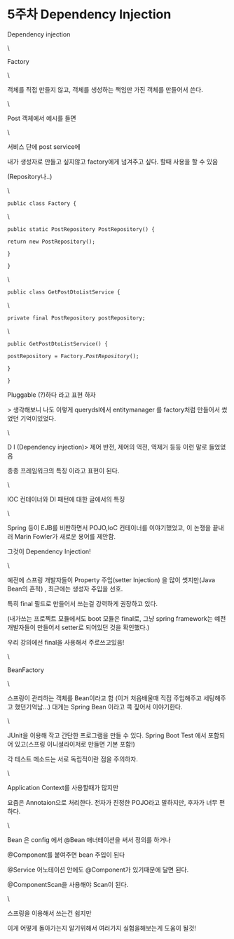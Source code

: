 # 5주차 Dependency Injection

Dependency injection

\


Factory

\


객체를 직접 만들지 않고, 객체를 생성하는 책임만 가진 객체를 만들어서 쓴다.

\


Post 객체에서 예시를 들면

\


서비스 단에 post service에

내가 생성자로 만들고 싶지않고 factory에게 넘겨주고 싶다. 할때 사용을 할 수 있음

(Repository나..)

\


`public class Factory {`

\


&#x20;   `public static PostRepository PostRepository() {`

&#x20;       `return new PostRepository();`

&#x20;   `}`

`}`

\


`public class GetPostDtoListService {`

\


&#x20;   `private final PostRepository postRepository;`

\


&#x20;   `public GetPostDtoListService() {`

&#x20;       `postRepository = Factory.`_`PostRepository`_`();`

&#x20;   `}`

`}`

Pluggable (?)하다 라고 표현 하자

\> 생각해보니 나도 이렇게 querydsl에서 entitymanager 를 factory처럼 만들어서 썼었던 기억이있었다.

\


D I (Dependency injection)> 제어 반전, 제어의 역전, 역제거 등등 이런 말로 들었었음

종종 프레임워크의 특징 이라고 표현이 된다.

\


IOC 컨테이너와 DI 패턴에 대한 글에서의 특징

\


Spring 등이 EJB를 비판하면서 POJO,IoC 컨테이너를 이야기했었고, 이 논쟁을 끝내러 Marin Fowler가 새로운 용어를 제안함.

그것이 Dependency Injection!

\


예전에 스프링 개발자들이 Property 주입(setter Injection) 을 많이 썻지만(Java Bean의 흔적) , 최근에는 생성자 주입을 선호.

특히 final 필드로 만들어서 쓰는걸 강력하게 권장하고 있다.

(내가쓰는 프로젝트 모듈에서도 boot 모듈은 final로, 그냥 spring framework는 예전 개발자들이 만들어서 setter로 되어있던 것을 확인했다.)

우리 강의에선 final을 사용해서 주로쓰고있음!

\


BeanFactory

\


스프링이 관리하는 객체를 Bean이라고 함 (이거 처음배울때 직접 주입해주고 세팅해주고 했던기억남…) 대게는 Spring Bean 이라고 콕 짚어서 이야기한다.

\


JUnit을 이용해 작고 간단한 프로그램을 만들 수 있다. Spring Boot Test 에서 포함되어 있고(스프링 이니셜라이저로 만들면 기본 포함!)

각 테스트 메소드는 서로 독립적이란 점을 주의하자.

\


Application Context를 사용할때가 많지만

요즘은 Annotaion으로 처리한다.  전자가 진정한 POJO라고 말하지만, 후자가 너무 편하다.

\


Bean 은 config 에서 @Bean 애너테이션을 써서 정의를 하거나

@Component를 붙여주면 bean 주입이 된다

@Service 어노테이션 안에도 @Component가 있기때문에 달면 된다.

@ComponentScan을 사용해야 Scan이 된다.

\


스프링을 이용해서 쓰는건 쉽지만

이게 어떻게 돌아가는지 알기위해서 여러가지 실험을해보는게 도움이 될것!
